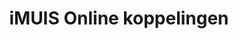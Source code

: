 ---
image: /images/@stock/muis-koppelingen.png
title: iMUIS Online koppelingen
link_to: /applications/imuis
klass: boekhoud
---